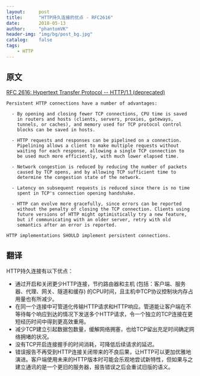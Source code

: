 ```yaml
---
layout:     post
title:      "HTTP持久连接的优点 - RFC2616"
date:       2018-05-13
author:     "phantomVK"
header-img: "img/bg/post_bg.jpg"
catalog:    false
tags:
    - HTTP
---
```




## 原文

[RFC 2616: Hypertext Transfer Protocol -- HTTP/1.1 (deprecated)](https://tools.ietf.org/html/rfc2616#section-8.1.1)

```
Persistent HTTP connections have a number of advantages:

  - By opening and closing fewer TCP connections, CPU time is saved
    in routers and hosts (clients, servers, proxies, gateways,
    tunnels, or caches), and memory used for TCP protocol control
    blocks can be saved in hosts.

  - HTTP requests and responses can be pipelined on a connection.
    Pipelining allows a client to make multiple requests without
    waiting for each response, allowing a single TCP connection to
    be used much more efficiently, with much lower elapsed time.

  - Network congestion is reduced by reducing the number of packets
    caused by TCP opens, and by allowing TCP sufficient time to
    determine the congestion state of the network.

  - Latency on subsequent requests is reduced since there is no time
    spent in TCP's connection opening handshake.

  - HTTP can evolve more gracefully, since errors can be reported
    without the penalty of closing the TCP connection. Clients using
    future versions of HTTP might optimistically try a new feature,
    but if communicating with an older server, retry with old
    semantics after an error is reported.

HTTP implementations SHOULD implement persistent connections.
```

## 翻译

HTTP持久连接有以下优点：

- 通过开启和关闭更少HTTP连接，节约路由器和主机 (包括：客户端、服务器、代理、网关、隧道和缓存) 的CPU时间，且主机中TCP协议控制块内存占用量也有所减少。
- 在同一个连接中可管道化传输HTTP请求和HTTP响应。管道能让客户端在不等待每个响应到达的情况下发送多个HTTP请求，令一个独立的TCP连接在更短经历时间中得到更高效重用。
- 减少TCP建立引起数据包数量，缓解网络拥塞，也给TCP留出充足时间确定网络拥堵的状况。
- 没有TCP开启连接握手的时间消耗，可降低后续请求的延迟。
- 错误报告不再受到HTTP连接关闭带来的不良后果，让HTTP可以更加优雅地演进。客户端使用未来的HTTP版本时可能会乐观地尝试新特性，但如果与之建立通讯的是一个更旧的服务器，报告错误之后会重试旧版的语义。
